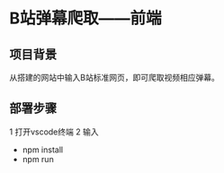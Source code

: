 # B站弹幕爬取——前端
## 项目背景
从搭建的网站中输入B站标准网页，即可爬取视频相应弹幕。

## 部署步骤
1 打开vscode终端
2 输入 
* npm install
* npm run

